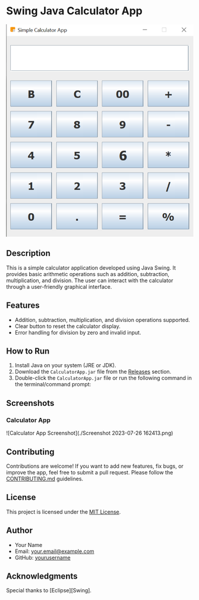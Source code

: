# Swing Java Calculator App

![Calculator App Screenshot](./Screenshot%202023-07-26%20162247.png)

## Description
This is a simple calculator application developed using Java Swing. It provides basic arithmetic operations such as addition, subtraction, multiplication, and division. The user can interact with the calculator through a user-friendly graphical interface.

## Features
- Addition, subtraction, multiplication, and division operations supported.
- Clear button to reset the calculator display.
- Error handling for division by zero and invalid input.

## How to Run
1. Install Java on your system (JRE or JDK).
2. Download the `CalculatorApp.jar` file from the [Releases](https://github.com/Ajmal112/Swing_Java_Calculator_App/releases) section.
3. Double-click the `CalculatorApp.jar` file or run the following command in the terminal/command prompt:

## Screenshots

### Calculator App
![Calculator App Screenshot](./Screenshot 2023-07-26 162413.png)

## Contributing
Contributions are welcome! If you want to add new features, fix bugs, or improve the app, feel free to submit a pull request. Please follow the [CONTRIBUTING.md](./CONTRIBUTING.md) guidelines.

## License
This project is licensed under the [MIT License](./LICENSE).

## Author
- Your Name
- Email: your.email@example.com
- GitHub: [yourusername](https://github.com/Ajmal112/)

## Acknowledgments
Special thanks to [Eclipse][Swing].

